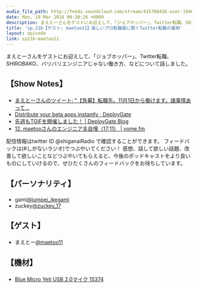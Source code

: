 ```yaml
---
audio_file_path: http://feeds.soundcloud.com/stream/415768416-user-194620696-sp21b-maetoo11.mp3
date: Mon, 19 Mar 2018 00:30:26 +0000
description: まえとーさんをゲストにお迎えして、「ジョブホッパー」、Twitter転職、SHIROBAKO、バリバリエンジニアじゃない働き方、などについて話しました。
title: 'sp.21b【ゲスト: maetoo11】楽しいプロ転職屋に聞くTwitter転職の裏側'
layout: episode
link: sp21b-maetoo11
---
```


<p><span>まえとーさんをゲストにお迎えして、「ジョブホッパー」、Twitter転職、SHIROBAKO、バリバリエンジニアじゃない働き方、などについて話しました。</span></p>
<h2>
  <p>【Show Notes】</p>
</h2>
<ul>
  <li><a href="https://twitter.com/maetoo11/status/915098710266200065" target="_blank">まえとーさんのツイート: "【急募】転職先。11月1日から働けます。諸事情あって...</a></li>
  <li><a href="https://deploygate.com/" target="_blank">Distribute your beta apps instantly · DeployGate</a></li>
  <li><a href="http://blog-ja.deploygate.com/post/138647261604/dgtgif" target="_blank">先週もTGIFを開催しました！ | DeployGate Blog</a></li>
  <li><a href="https://yomefm.github.io/episode/12" target="_blank">12. maetooさんのエンジニア夫自慢（17:11） | yome.fm</a></li>
</ul>
<p><span>
  配信情報はtwitter ID @shiganaiRadio で確認することができます。
  フィードバックは(#しがないラジオ)でつぶやいてください！
  感想、話して欲しい話題、改善して欲しいことなどつぶやいてもらえると、今後のポッドキャストをより良いものにしていけるので、ぜひたくさんのフィードバックをお待ちしています。
</span></p>
<h2>
  <p>【パーソナリティ】</p>
</h2>
<ul>
    <li>gami<a href="https://twitter.com/search?q=%40jumpei_ikegami&src=typd&lang=ja" target="_blank">@jumpei_ikegami</a></li>
    <li>zuckey<a href="https://twitter.com/search?q=%40zuckey_17&src=typd&lang=ja" target="_blank">@zuckey_17</a></li>
</ul>
<h2>
  <p>【ゲスト】</p>
</h2>
<ul>
  <li>まえとー<a href="https://twitter.com/maetoo11" target="_blank">@maetoo11</a></li>
</ul>
<h2>
  <p>【機材】</p>
</h2>
<ul>
    <li><a href="http://amzn.to/2tlkud3" target="_blank">Blue Micro Yeti USB 2.0マイク 15374</a></li>
</ul>
